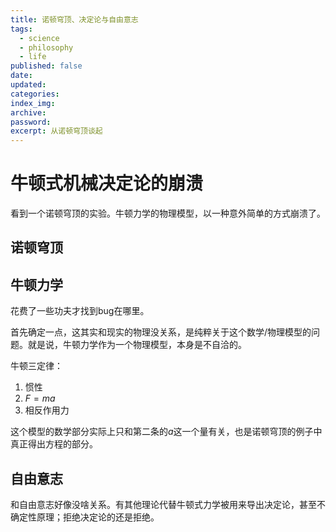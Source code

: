 ```yaml
---
title: 诺顿穹顶、决定论与自由意志
tags:
  - science
  - philosophy
  - life
published: false
date: 
updated: 
categories: 
index_img: 
archive: 
password: 
excerpt: 从诺顿穹顶谈起
---
```

# 牛顿式机械决定论的崩溃
看到一个诺顿穹顶的实验。牛顿力学的物理模型，以一种意外简单的方式崩溃了。

## 诺顿穹顶

## 牛顿力学
花费了一些功夫才找到bug在哪里。

首先确定一点，这其实和现实的物理没关系，是纯粹关于这个数学/物理模型的问题。就是说，牛顿力学作为一个物理模型，本身是不自洽的。

牛顿三定律：
1. 惯性
2. $F=ma$
3. 相反作用力

这个模型的数学部分实际上只和第二条的$a$这一个量有关，也是诺顿穹顶的例子中真正得出方程的部分。

## 自由意志
和自由意志好像没啥关系。有其他理论代替牛顿式力学被用来导出决定论，甚至不确定性原理；拒绝决定论的还是拒绝。